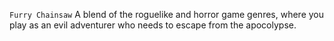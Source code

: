 `` Furry Chainsaw ``
A blend of the roguelike and horror game genres, where you play as an evil adventurer who needs to escape from the apocolypse.
